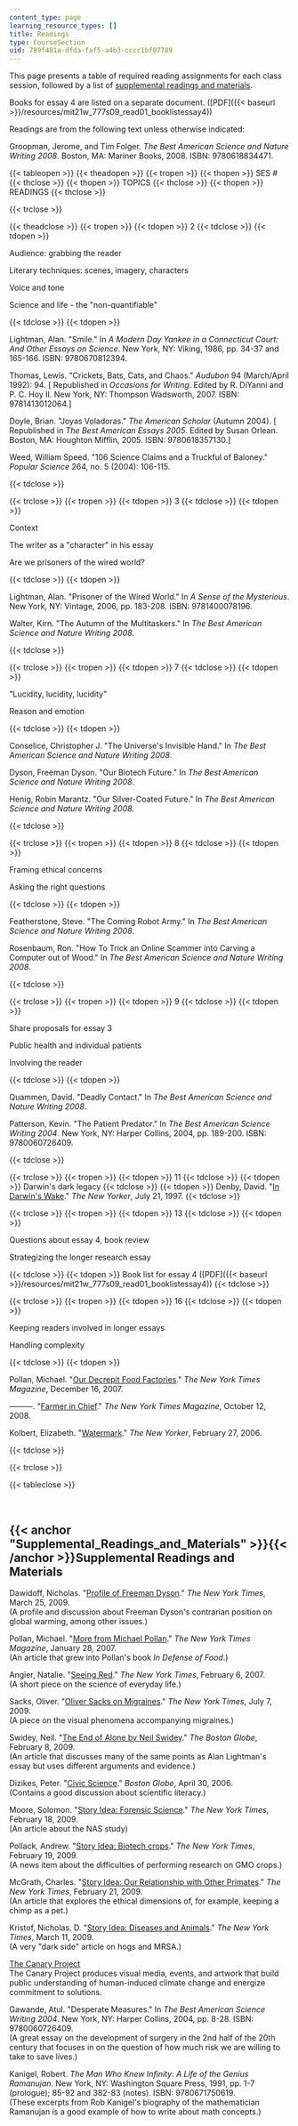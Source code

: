 ```yaml
---
content_type: page
learning_resource_types: []
title: Readings
type: CourseSection
uid: 789f481a-dfda-faf5-a4b3-cccc1bf07789
---
```


This page presents a table of required reading assignments for each class session, followed by a list of [supplemental readings and materials](#Supplemental_Readings_and_Materials).

Books for essay 4 are listed on a separate document. ([PDF]({{< baseurl >}}/resources/mit21w_777s09_read01_booklistessay4))

Readings are from the following text unless otherwise indicated:

Groopman, Jerome, and Tim Folger. _The Best American Science and Nature Writing 2008_. Boston, MA: Mariner Books, 2008. ISBN: 9780618834471.

{{< tableopen >}}
{{< theadopen >}}
{{< tropen >}}
{{< thopen >}}
SES #
{{< thclose >}}
{{< thopen >}}
TOPICS
{{< thclose >}}
{{< thopen >}}
READINGS
{{< thclose >}}

{{< trclose >}}

{{< theadclose >}}
{{< tropen >}}
{{< tdopen >}}
2
{{< tdclose >}}
{{< tdopen >}}


Audience: grabbing the reader

Literary techniques: scenes, imagery, characters

Voice and tone

Science and life - the "non-quantifiable"


{{< tdclose >}}
{{< tdopen >}}


Lightman, Alan. "Smile." In _A Modern Day Yankee in a Connecticut Court: And Other Essays on Science_. New York, NY: Viking, 1986, pp. 34-37 and 165-166. ISBN: 9780670812394.

Thomas, Lewis. "Crickets, Bats, Cats, and Chaos." _Audubon_ 94 (March/April 1992): 94. \[ Republished in _Occasions for Writing_. Edited by R. DiYanni and P. C. Hoy II. New York, NY: Thompson Wadsworth, 2007. ISBN: 9781413012064.\]

Doyle, Brian. "Joyas Voladoras." _The American Scholar_ (Autumn 2004). \[ Republished in _The Best American Essays 2005_. Edited by Susan Orlean. Boston, MA: Houghton Mifflin, 2005. ISBN: 9780618357130.\]

Weed, William Speed. "106 Science Claims and a Truckful of Baloney." _Popular Science_ 264, no. 5 (2004): 106-115.


{{< tdclose >}}

{{< trclose >}}
{{< tropen >}}
{{< tdopen >}}
3
{{< tdclose >}}
{{< tdopen >}}


Context

The writer as a "character" in his essay

Are we prisoners of the wired world?


{{< tdclose >}}
{{< tdopen >}}


Lightman, Alan. "Prisoner of the Wired World." In _A Sense of the Mysterious_. New York, NY: Vintage, 2006, pp. 183-208. ISBN: 9781400078196.

Walter, Kirn. "The Autumn of the Multitaskers." In _The Best American Science and Nature Writing 2008._


{{< tdclose >}}

{{< trclose >}}
{{< tropen >}}
{{< tdopen >}}
7
{{< tdclose >}}
{{< tdopen >}}


"Lucidity, lucidity, lucidity"

Reason and emotion


{{< tdclose >}}
{{< tdopen >}}


Conselice, Christopher J. "The Universe's Invisible Hand." In _The Best American Science and Nature Writing 2008_.

Dyson, Freeman Dyson. "Our Biotech Future." In _The Best American Science and Nature Writing 2008_.

Henig, Robin Marantz. "Our Silver-Coated Future." In _The Best American Science and Nature Writing 2008._


{{< tdclose >}}

{{< trclose >}}
{{< tropen >}}
{{< tdopen >}}
8
{{< tdclose >}}
{{< tdopen >}}


Framing ethical concerns

Asking the right questions


{{< tdclose >}}
{{< tdopen >}}


Featherstone, Steve. "The Coming Robot Army." In _The Best American Science and Nature Writing 2008_.

Rosenbaum, Ron. "How To Trick an Online Scammer into Carving a Computer out of Wood." In _The Best American Science and Nature Writing 2008_.


{{< tdclose >}}

{{< trclose >}}
{{< tropen >}}
{{< tdopen >}}
9
{{< tdclose >}}
{{< tdopen >}}


Share proposals for essay 3

Public health and individual patients

Involving the reader


{{< tdclose >}}
{{< tdopen >}}


Quammen, David. "Deadly Contact." In _The Best American Science and Nature Writing 2008_.

Patterson, Kevin. "The Patient Predator." In _The Best American Science Writing 2004_. New York, NY: Harper Collins, 2004, pp. 189-200. ISBN: 9780060726409.


{{< tdclose >}}

{{< trclose >}}
{{< tropen >}}
{{< tdopen >}}
11
{{< tdclose >}}
{{< tdopen >}}
Darwin's dark legacy
{{< tdclose >}}
{{< tdopen >}}
Denby, David. "[In Darwin's Wake](http://www.newyorker.com/archive/1997/07/21/1997_07_21_050_TNY_CARDS_000378449)." _The New Yorker_, July 21, 1997.
{{< tdclose >}}

{{< trclose >}}
{{< tropen >}}
{{< tdopen >}}
13
{{< tdclose >}}
{{< tdopen >}}


Questions about essay 4, book review

Strategizing the longer research essay


{{< tdclose >}}
{{< tdopen >}}
Book list for essay 4 ([PDF]({{< baseurl >}}/resources/mit21w_777s09_read01_booklistessay4))
{{< tdclose >}}

{{< trclose >}}
{{< tropen >}}
{{< tdopen >}}
16
{{< tdclose >}}
{{< tdopen >}}


Keeping readers involved in longer essays

Handling complexity


{{< tdclose >}}
{{< tdopen >}}


Pollan, Michael. "[Our Decrepit Food Factories](http://www.michaelpollan.com/article.php?id=91)." _The New York Times Magazine_, December 16, 2007.

———. "[Farmer in Chief](http://www.michaelpollan.com/article.php?id=97)." _The New York Times Magazine_, October 12, 2008.

Kolbert, Elizabeth. "[Watermark](http://www.newyorker.com/archive/2006/02/27/060227fa_fact_kolbert)." _The New Yorker_, February 27, 2006.


{{< tdclose >}}

{{< trclose >}}

{{< tableclose >}}

  
 

{{< anchor "Supplemental_Readings_and_Materials" >}}{{< /anchor >}}Supplemental Readings and Materials
------------------------------------------------------------------------------------------------------

Dawidoff, Nicholas. "[Profile of Freeman Dyson](http://www.nytimes.com/2009/03/29/magazine/29Dyson-t.html)." _The New York Times_, March 25, 2009.  
(A profile and discussion about Freeman Dyson's contrarian position on global warming, among other issues.)

Pollan, Michael. "[More from Michael Pollan](http://www.michaelpollan.com/article.php?id=87)." _The New York Times Magazine_, January 28, 2007.  
(An article that grew into Pollan's book _In Defense of Food_.)

Angier, Natalie. "[Seeing Red](http://www.nytimes.com/2007/02/06/science/06angi.html?_r=1&scp=2&sq=%22Seeing+Red%22+Angier&st=nyt&oref=slogin)." _The New York Times_, February 6, 2007.  
(A short piece on the science of everyday life.)

Sacks, Oliver. "[Oliver Sacks on Migraines](http://migraine.blogs.nytimes.com/2008/02/13/patterns/?ex=1203656400&en=2a3636f49ab4d38b&ei=5070&emc=eta1)." _The New York Times_, July 7, 2009.  
(A piece on the visual phenomena accompanying migraines.)

Swidey, Neil. "[The End of Alone by Neil Swidey](http://www.boston.com/bostonglobe/magazine/articles/2009/02/08/the_end_of_alone/)." _The Boston Globe_, February 8, 2009.  
(An article that discusses many of the same points as Alan Lightman's essay but uses different arguments and evidence.)

Dizikes, Peter. "[Civic Science](http://www.boston.com/news/globe/ideas/articles/2006/04/30/civic_science/)." _Boston Globe_, April 30, 2006.  
(Contains a good discussion about scientific literacy.)

Moore, Solomon. "[Story Idea: Forensic Science](http://www.nytimes.com/2009/02/19/us/19forensics.html)." _The New York Times_, February 18, 2009.  
(An article about the NAS study)

Pollack, Andrew. "[Story Idea: Biotech crops](http://www.nytimes.com/2009/02/20/business/20crop.html)." _The New York Times_, February 19, 2009.  
(A news item about the difficulties of performing research on GMO crops.)

McGrath, Charles. "[Story Idea: Our Relationship with Other Primates](http://www.nytimes.com/2009/02/22/weekinreview/22mcgrath.html?_r=1&scp=1&sq=%22A%20Primate%20Family%20Picnic%22&st=cse)." _The New York Times_, February 21, 2009.  
(An article that explores the ethical dimensions of, for example, keeping a chimp as a pet.)

Kristof, Nicholas. D. "[Story Idea: Diseases and Animals](http://www.nytimes.com/2009/03/12/opinion/12kristof.html?em)." _The New York Times_, March 11, 2009.  
(A very "dark side" article on hogs and MRSA.)

[The Canary Project](http://canary-project.org/)  
The Canary Project produces visual media, events, and artwork that build public understanding of human-induced climate change and energize commitment to solutions.

Gawande, Atul. "Desperate Measures." In _The Best American Science Writing 2004_. New York, NY: Harper Collins, 2004, pp. 8-28. ISBN: 9780060726409.  
(A great essay on the development of surgery in the 2nd half of the 20th century that focuses in on the question of how much risk we are willing to take to save lives.)

Kanigel, Robert. _The Man Who Knew Infinity: A Life of the Genius Ramanujan_. New York, NY: Washington Square Press, 1991, pp. 1-7 (prologue); 85-92 and 382-83 (notes). ISBN: 9780671750619.  
(These excerpts from Rob Kanigel's biography of the mathematician Ramanujan is a good example of how to write about math concepts.)